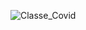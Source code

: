 ![Classe_Covid](https://user-images.githubusercontent.com/64795535/104857055-41060c00-5916-11eb-9f38-7dc21104fa55.jpg)
